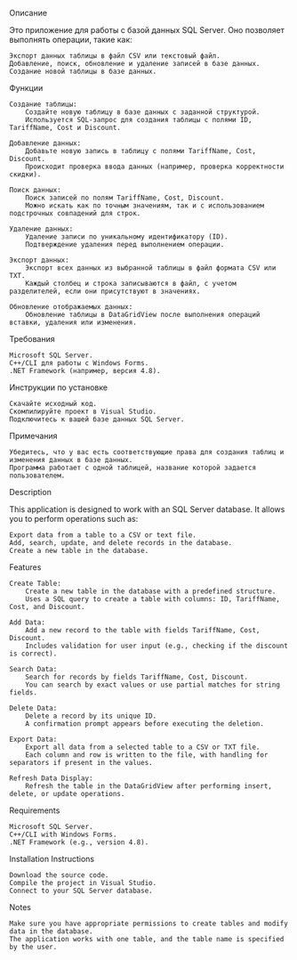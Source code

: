 Описание

Это приложение для работы с базой данных SQL Server. Оно позволяет выполнять операции, такие как:

    Экспорт данных таблицы в файл CSV или текстовый файл.
    Добавление, поиск, обновление и удаление записей в базе данных.
    Создание новой таблицы в базе данных.

Функции

    Создание таблицы:
        Создайте новую таблицу в базе данных с заданной структурой.
        Используется SQL-запрос для создания таблицы с полями ID, TariffName, Cost и Discount.

    Добавление данных:
        Добавьте новую запись в таблицу с полями TariffName, Cost, Discount.
        Происходит проверка ввода данных (например, проверка корректности скидки).

    Поиск данных:
        Поиск записей по полям TariffName, Cost, Discount.
        Можно искать как по точным значениям, так и с использованием подстрочных совпадений для строк.

    Удаление данных:
        Удаление записи по уникальному идентификатору (ID).
        Подтверждение удаления перед выполнением операции.

    Экспорт данных:
        Экспорт всех данных из выбранной таблицы в файл формата CSV или TXT.
        Каждый столбец и строка записываются в файл, с учетом разделителей, если они присутствуют в значениях.

    Обновление отображаемых данных:
        Обновление таблицы в DataGridView после выполнения операций вставки, удаления или изменения.

Требования

    Microsoft SQL Server.
    C++/CLI для работы с Windows Forms.
    .NET Framework (например, версия 4.8).

Инструкции по установке

    Скачайте исходный код.
    Скомпилируйте проект в Visual Studio.
    Подключитесь к вашей базе данных SQL Server.

Примечания

    Убедитесь, что у вас есть соответствующие права для создания таблиц и изменения данных в базе данных.
    Программа работает с одной таблицей, название которой задается пользователем.

Description

This application is designed to work with an SQL Server database. It allows you to perform operations such as:

    Export data from a table to a CSV or text file.
    Add, search, update, and delete records in the database.
    Create a new table in the database.

Features

    Create Table:
        Create a new table in the database with a predefined structure.
        Uses a SQL query to create a table with columns: ID, TariffName, Cost, and Discount.

    Add Data:
        Add a new record to the table with fields TariffName, Cost, Discount.
        Includes validation for user input (e.g., checking if the discount is correct).

    Search Data:
        Search for records by fields TariffName, Cost, Discount.
        You can search by exact values or use partial matches for string fields.

    Delete Data:
        Delete a record by its unique ID.
        A confirmation prompt appears before executing the deletion.

    Export Data:
        Export all data from a selected table to a CSV or TXT file.
        Each column and row is written to the file, with handling for separators if present in the values.

    Refresh Data Display:
        Refresh the table in the DataGridView after performing insert, delete, or update operations.

Requirements

    Microsoft SQL Server.
    C++/CLI with Windows Forms.
    .NET Framework (e.g., version 4.8).

Installation Instructions

    Download the source code.
    Compile the project in Visual Studio.
    Connect to your SQL Server database.

Notes

    Make sure you have appropriate permissions to create tables and modify data in the database.
    The application works with one table, and the table name is specified by the user.
